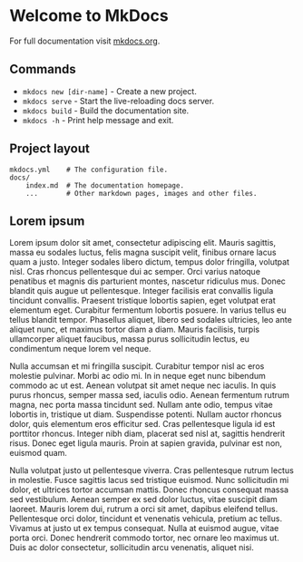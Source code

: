 # Welcome to MkDocs

For full documentation visit [mkdocs.org](https://www.mkdocs.org).

## Commands

* `mkdocs new [dir-name]` - Create a new project.
* `mkdocs serve` - Start the live-reloading docs server.
* `mkdocs build` - Build the documentation site.
* `mkdocs -h` - Print help message and exit.

## Project layout

    mkdocs.yml    # The configuration file.
    docs/
        index.md  # The documentation homepage.
        ...       # Other markdown pages, images and other files.

## Lorem ipsum

Lorem ipsum dolor sit amet, consectetur adipiscing elit. Mauris sagittis, massa
eu sodales luctus, felis magna suscipit velit, finibus ornare lacus quam a
justo. Integer sodales libero dictum, tempus dolor fringilla, volutpat nisl.
Cras rhoncus pellentesque dui ac semper. Orci varius natoque penatibus et
magnis dis parturient montes, nascetur ridiculus mus. Donec blandit quis augue
ut pellentesque. Integer facilisis erat convallis ligula tincidunt convallis.
Praesent tristique lobortis sapien, eget volutpat erat elementum eget.
Curabitur fermentum lobortis posuere. In varius tellus eu tellus blandit
tempor. Phasellus aliquet, libero sed sodales ultricies, leo ante aliquet nunc,
et maximus tortor diam a diam. Mauris facilisis, turpis ullamcorper aliquet
faucibus, massa purus sollicitudin lectus, eu condimentum neque lorem vel
neque.

Nulla accumsan et mi fringilla suscipit. Curabitur tempor nisl ac eros molestie
pulvinar. Morbi ac odio mi. In in neque eget nunc bibendum commodo ac ut est.
Aenean volutpat sit amet neque nec iaculis. In quis purus rhoncus, semper massa
sed, iaculis odio. Aenean fermentum rutrum magna, nec porta massa tincidunt
sed. Nullam ante odio, tempus vitae lobortis in, tristique ut diam. Suspendisse
potenti. Nullam auctor rhoncus dolor, quis elementum eros efficitur sed. Cras
pellentesque ligula id est porttitor rhoncus. Integer nibh diam, placerat sed
nisl at, sagittis hendrerit risus. Donec eget ligula mauris. Proin at sapien
gravida, pulvinar est non, euismod quam.

Nulla volutpat justo ut pellentesque viverra. Cras pellentesque rutrum lectus
in molestie. Fusce sagittis lacus sed tristique euismod. Nunc sollicitudin mi
dolor, et ultrices tortor accumsan mattis. Donec rhoncus consequat massa sed
vestibulum. Aenean semper ex sed dolor luctus, vitae suscipit diam laoreet.
Mauris lorem dui, rutrum a orci sit amet, dapibus eleifend tellus. Pellentesque
orci dolor, tincidunt et venenatis vehicula, pretium ac tellus. Vivamus at
justo ut ex tempus consequat. Nulla at euismod augue, vitae porta orci. Donec
hendrerit commodo tortor, nec ornare leo maximus ut. Duis ac dolor consectetur,
sollicitudin arcu venenatis, aliquet nisi.
